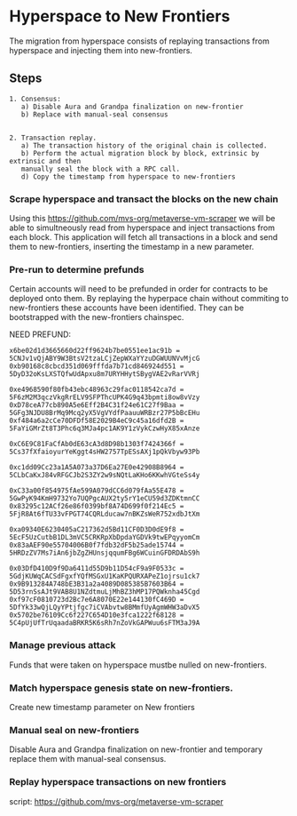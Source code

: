# Hyperspace to New Frontiers 

The migration from hyperspace consists of replaying transactions from hyperspace and injecting them into new-frontiers. 

## Steps

    1. Consensus:
       a) Disable Aura and Grandpa finalization on new-frontier
       b) Replace with manual-seal consensus
       
       
    2. Transaction replay.
       a) The transaction history of the original chain is collected.
       b) Perform the actual migration block by block, extrinsic by extrinsic and then 
       manually seal the block with a RPC call.   
       d) Copy the timestamp from hyperspace to new-frontiers 
     
     
### Scrape hyperspace and transact the blocks on the new chain
Using this https://github.com/mvs-org/metaverse-vm-scraper we will be able to simultneously 
read from hyperspace and inject transactions from each block. 
This application will fetch all transactions in a block and send them to new-frontiers, inserting the timestamp in a new parameter.

### Pre-run to determine prefunds
Certain accounts will need to be prefunded in order for contracts to be 
deployed onto them. By replaying the hyperpace chain without commiting to 
new-frontiers these accounts have been identified. 
They can be bootstrapped with the new-frontiers chainspec.

NEED PREFUND:
```
x6be02d1d3665660d22ff9624b7be0551ee1ac91b = 5CNJv1vQjABY9W3BtsV2tzaLCjZepWXaYYzuDGWUUNVvMjcG
0xb90168c8cbcd351d069fffda7b71cd846924d551 = 5DyD32oKsLXSTQfwUdApxu8m7URYHHytSBygVAE2vRarVVRj

0xe4968590f80fb43ebc48963c29fac0118542ca7d = 5F6zM2M3qczVkgRrELV9SFPThcUPK4G9q43bpmti8ow8vVzy
0xD78ceA77cb890A5e6Eff2B4C31f24e61C27f9Baa = 5GFg3NJDU8BrMq9Mcq2yX5VgVYdfPaauuWRBzr27P5bBcEHu
0xf484a6a2cCe70DFDf58E2029B4eC9c45a16dfd2B = 5FaYiGMrZt8T3Phc6q3MJa4pc1AK9Y1zVykCzwHyX85xAnze

0xC6E9C81FaCfAb0dE63cA3d8D98b1303f7424366f = 5Cs37fXfaioyurYeKggt4sHW2757TpESsAXj1pQkVbyw93Pb

0xc1dd09Cc23a1A5A073a37D6Ea27E0e42908B8964 = 5CLbCaKxJ84vRFGCJb2S3ZY2w9sNQtLaKHo6KKwhVGteSs4y

0xC33a00f854975fAe599A079dCC6d079fAa55E478 = 5GwPyK94KmH9732Yo7UQPgcAUX2ty5rY1eCU59d3ZDKtmnCC 
0x83295c12ACf26e86f0399bf8A74D699f0f214Ec5 = 5FjR8At6fTU33vFPGT74CQRLducaw7nBKZsWeR752xdbJtXm 

0xa09340E6230405aC217362d5Bd11CF0D3D0dE9f8 = 5EcF5UzCutbB1DL3mVC5CRKRpXbDpdaYGDVk9twEPqyyomCm
0x83aAEF90e55704006B0f7fdb32dF5b25ade15744 = 5HRDzZV7Ms7iAn6jbZgZHUnsjqqumFBg6WCuinGFDRDAbS9h

0x03DfD410D9f9Da6411d55D9b11D54cF9a9F0533c = 5GdjKUWqCACSdFgxfYQfMSGxU1KaKPQURXAPeZ1ojrsu1ck7
0x9B913284A748bE3B31a2a4089D085385B7603B64 = 5D53rnSsAJt9VAB8U1NZdtmuLjMhBZ3hMP17PQWknha45Cgd
0xf97cF0810723d2Bc7e6A8070E22e144130fC469D = 5DfYk33wQjLQyYPtjfgc7iCVAbvtw8BMmfUyAgmWHW3aDvX5
0x5702be76109Cc6f227C654D10e3fca1222f68128 = 5C4pUjUfTrUqaadaBRKR5K6sRh7nZoVkGAPWuu6sFTM3aJ9A
```


### Manage previous attack
Funds that were taken on hyperspace mustbe nulled on new-frontiers.   

### Match hyperspace genesis state on new-frontiers.
Create new timestamp parameter on New frontiers

### Manual seal on new-frontiers
Disable Aura and Grandpa finalization on new-frontier and temporary replace them with manual-seal consensus.


###  Replay hyperspace transactions on new frontiers
script: https://github.com/mvs-org/metaverse-vm-scraper 


